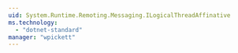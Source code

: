 ```yaml
---
uid: System.Runtime.Remoting.Messaging.ILogicalThreadAffinative
ms.technology: 
  - "dotnet-standard"
manager: "wpickett"
---
```

